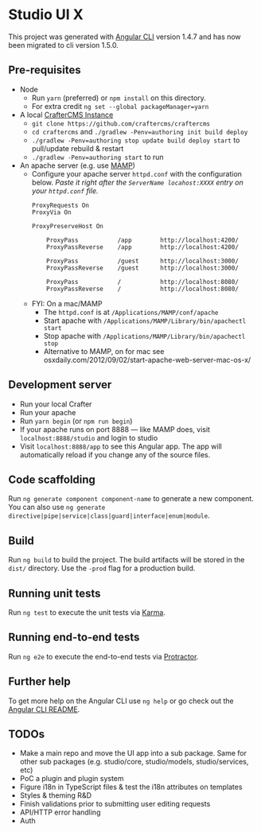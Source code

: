 # Studio UI X

This project was generated with [Angular CLI](https://github.com/angular/angular-cli) version 1.4.7 and has now been migrated to cli version 1.5.0.

## Pre-requisites
* Node
  * Run `yarn` (preferred) or `npm install` on this directory.
  * For extra credit `ng set --global packageManager=yarn`
* A local [CrafterCMS Instance](https://github.com/craftercms/craftercms) 
  * `git clone https://github.com/craftercms/craftercms`
  * `cd craftercms` and `./gradlew -Penv=authoring init build deploy`
  * `./gradlew -Penv=authoring stop update build deploy start` to pull/update rebuild & restart
  * `./gradlew -Penv=authoring start` to run
* An apache server (e.g. use [MAMP](https://www.mamp.info/)) 
  * Configure your apache server `httpd.conf` with the configuration below. _Paste it right after the `ServerName locahost:XXXX` entry on your `httpd.conf` file._
    ```
    ProxyRequests On
    ProxyVia On
    
    ProxyPreserveHost On
    
        ProxyPass           /app        http://localhost:4200/
        ProxyPassReverse    /app        http://localhost:4200/
    
        ProxyPass           /guest      http://localhost:3000/
        ProxyPassReverse    /guest      http://localhost:3000/
    
        ProxyPass           /           http://localhost:8080/
        ProxyPassReverse    /           http://localhost:8080/
    ```
  * FYI: On a mac/MAMP 
    * The `httpd.conf` is at `/Applications/MAMP/conf/apache`
    * Start apache with `/Applications/MAMP/Library/bin/apachectl start`
    * Stop apache with `/Applications/MAMP/Library/bin/apachectl stop`
    * Alternative to MAMP, on for mac see osxdaily.com/2012/09/02/start-apache-web-server-mac-os-x/

## Development server

* Run your local Crafter
* Run your apache
* Run `yarn begin` (or `npm run begin`)
* If your apache runs on port 8888 — like MAMP does, visit `localhost:8888/studio` and login to studio
* Visit `localhost:8888/app` to see this Angular app. The app will automatically reload if you change any of the source files.

## Code scaffolding

Run `ng generate component component-name` to generate a new component. You can also use `ng generate directive|pipe|service|class|guard|interface|enum|module`.

## Build

Run `ng build` to build the project. The build artifacts will be stored in the `dist/` directory. Use the `-prod` flag for a production build.

## Running unit tests

Run `ng test` to execute the unit tests via [Karma](https://karma-runner.github.io).

## Running end-to-end tests

Run `ng e2e` to execute the end-to-end tests via [Protractor](http://www.protractortest.org/).

## Further help

To get more help on the Angular CLI use `ng help` or go check out the [Angular CLI README](https://github.com/angular/angular-cli/blob/master/README.md).

## TODOs
- Make a main repo and move the UI app into a sub package. Same for other sub packages (e.g. studio/core, studio/models, studio/services, etc)
- PoC a plugin and plugin system
- Figure i18n in TypeScript files & test the i18n attributes on templates
- Styles & theming R&D
- Finish validations prior to submitting user editing requests
- API/HTTP error handling
- Auth
